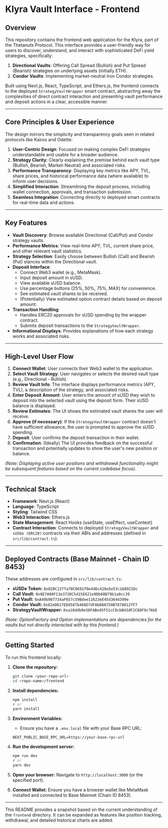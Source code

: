 # Klyra Vault Interface - Frontend

## Overview

This repository contains the frontend web application for the Klyra, part of the Thetanuts Protocol. This interface provides a user-friendly way for users to discover, understand, and interact with sophisticated DeFi yield strategies, specifically:

1.  **Directional Vaults**: Offering Call Spread (Bullish) and Put Spread (Bearish) strategies on underlying assets (initially ETH).
2.  **Condor Vaults**: Implementing market-neutral Iron Condor strategies.

Built using Next.js, React, TypeScript, and Ethers.js, the frontend connects to the deployed `StrategyVaultWrapper` smart contract, abstracting away the complexities of direct contract interaction and presenting vault performance and deposit actions in a clear, accessible manner.

---

## Core Principles & User Experience

The design mirrors the simplicity and transparency goals seen in related protocols like Kairos and Odette:

1.  **User-Centric Design**: Focused on making complex DeFi strategies understandable and usable for a broader audience.
2.  **Strategy Clarity**: Clearly explaining the premise behind each vault type (Bullish, Bearish, Market-Neutral) and associated risks.
3.  **Performance Transparency**: Displaying key metrics like APY, TVL, share prices, and historical performance data (where available) to inform user decisions.
4.  **Simplified Interaction**: Streamlining the deposit process, including wallet connection, approvals, and transaction submission.
5.  **Seamless Integration**: Connecting directly to deployed smart contracts for real-time data and actions.

---

## Key Features

-   **Vault Discovery**: Browse available Directional (Call/Put) and Condor strategy vaults.
-   **Performance Metrics**: View real-time APY, TVL, current share price, and other relevant vault statistics.
-   **Strategy Selection**: Easily choose between Bullish (Call) and Bearish (Put) stances within the Directional vault.
-   **Deposit Interface**:
    -   Connect Web3 wallet (e.g., MetaMask).
    -   Input deposit amount in sUSD.
    -   View available sUSD balance.
    -   Use percentage buttons (25%, 50%, 75%, MAX) for convenience.
    -   See estimated vault shares to be received.
    -   (Potentially) View estimated option contract details based on deposit amount.
-   **Transaction Handling**:
    -   Handles ERC20 approvals for sUSD spending by the wrapper contract.
    -   Submits deposit transactions to the `StrategyVaultWrapper`.
-   **Informational Displays**: Provides explanations of how each strategy works and associated risks.

---

## High-Level User Flow

1.  **Connect Wallet**: User connects their Web3 wallet to the application.
2.  **Select Vault Strategy**: User navigates or selects the desired vault type (e.g., Directional - Bullish).
3.  **Review Vault Info**: The interface displays performance metrics (APY, TVL), a description of the strategy, and associated risks.
4.  **Enter Deposit Amount**: User enters the amount of sUSD they wish to deposit into the selected vault using the deposit form. Their sUSD balance is displayed.
5.  **Review Estimates**: The UI shows the estimated vault shares the user will receive.
6.  **Approve (if necessary)**: If the `StrategyVaultWrapper` contract doesn't have sufficient allowance, the user is prompted to approve the sUSD spending.
7.  **Deposit**: User confirms the deposit transaction in their wallet.
8.  **Confirmation**: (Ideally) The UI provides feedback on the successful transaction and potentially updates to show the user's new position or balance.

*(Note: Displaying active user positions and withdrawal functionality might be subsequent features based on the current codebase focus).*

---

## Technical Stack

-   **Framework**: Next.js (React)
-   **Language**: TypeScript
-   **Styling**: Tailwind CSS
-   **Web3 Interaction**: Ethers.js
-   **State Management**: React Hooks (useState, useEffect, useContext)
-   **Contract Interaction**: Connects to deployed `StrategyVaultWrapper` and `sUSDe (ERC20)` contracts via their ABIs and addresses (defined in `src/lib/contract.ts`).

---

## Deployed Contracts (Base Mainnet - Chain ID 8453)

These addresses are configured in `src/lib/contract.ts`:

-   **sUSDe Token:** `0x820C137fa70C8691f0e44Dc420a5e53c168921Dc`
-   **Call Vault:** `0x8E7A90F13e3720C5415E621e9Db68B79b1a0cc39`
-   **Put Vault:** `0xA49b907734aF657c59Bdee11623eE45d3644399e`
-   **Condor Vault:** `0x82eD817EDd587b466D7dFAb08A759B7870812fF7`
-   **StrategyVaultWrapper:** `0xa10d4b0e58FABe45F51cC0cbB43dF2C88F9c76bE`

*(Note: OptionFactory and Option implementations are dependencies for the vaults but not directly interacted with by this frontend.)*

---

## Getting Started

To run this frontend locally:

1.  **Clone the repository:**
    ```bash
    git clone <your-repo-url>
    cd <repo-name>/frontend
    ```

2.  **Install dependencies:**
    ```bash
    npm install
    # or
    yarn install
    ```

3.  **Environment Variables:**
    *   Ensure you have a `.env.local` file with your Base RPC URL:
      ```
      NEXT_PUBLIC_BASE_RPC_URL=https://your-base-rpc-url
      ```

4.  **Run the development server:**
    ```bash
    npm run dev
    # or
    yarn dev
    ```

5.  **Open your browser:**
    Navigate to `http://localhost:3000` (or the specified port).

6.  **Connect Wallet:** Ensure you have a browser wallet like MetaMask installed and connected to Base Mainnet (Chain ID 8453).

---

This README provides a snapshot based on the current understanding of the `frontend` directory. It can be expanded as features like position tracking, withdrawal, and detailed historical charts are added.
